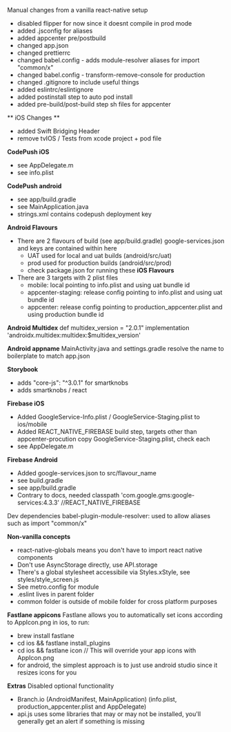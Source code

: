 Manual changes from a vanilla react-native setup

- disabled flipper for now since it doesnt compile in prod mode 
- added .jsconfig for aliases
- added appcenter pre/postbuild
- changed app.json
- changed prettierrc
- changed babel.config - adds module-resolver aliases for import "common/x" 
- changed babel.config - transform-remove-console for production 
- changed .gitignore to include useful things 
- added eslintrc/eslintignore
- added postinstall step to auto pod install
- added pre-build/post-build step sh files for appcenter 

** iOS Changes **
- added Swift Bridging Header
- remove tvIOS / Tests from xcode project + pod file

**CodePush iOS**
- see AppDelegate.m 
- see info.plist

**CodePush android**
- see app/build.gradle 
- see MainApplication.java
- strings.xml contains codepush deployment key

**Android Flavours**
- There are 2 flavours of build (see app/build.gradle)
google-services.json and keys are contained within here
    - UAT used for local and uat builds (android/src/uat)
    - prod used for production builds (android/src/prod)
    - check package.json for running these
**iOS Flavours**
- There are 3 targets with 2 plist files
    - mobile: local pointing to info.plist and using uat bundle id
    - appcenter-staging: release config pointing to info.plist and using uat bundle id
    - appcenter: release config pointing to production_appcenter.plist and using production bundle id

**Android Multidex**
    def multidex_version = "2.0.1"
    implementation 'androidx.multidex:multidex:$multidex_version'

**Android appname**
    MainActivity.java and settings.gradle resolve the name to boilerplate to match app.json

**Storybook**
 - adds "core-js": "^3.0.1" for smartknobs
 - adds smartknobs / react

**Firebase iOS**
- Added GoogleService-Info.plist / GoogleService-Staging.plist to ios/mobile
- Added REACT_NATIVE_FIREBASE build step, targets other than appcenter-procution copy  GoogleService-Staging.plist, check each
- see AppDelegate.m 

**Firebase Android**
- Added google-services.json to src/flavour_name
- see build.gradle 
- see app/build.gradle
- Contrary to docs, needed classpath 'com.google.gms:google-services:4.3.3' //REACT_NATIVE_FIREBASE 

Dev dependencies 
babel-plugin-module-resolver: used to allow aliases such as import "common/x"

**Non-vanilla concepts**
- react-native-globals means you don't have to import react native components
- Don't use AsyncStorage directly, use API.storage
- There's a global stylesheet accessibile via Styles.xStyle, see styles/style_screen.js
- See metro.config for module 
- .eslint lives in parent folder
- common folder is outside of mobile folder for cross platform purposes 

**Fastlane appicons**
Fastlane allows you to automatically set icons according to AppIcon.png in ios, to run:
- brew install fastlane
- cd ios && fastlane install_plugins
- cd ios && fastlane icon  // This will override your app icons with AppIcon.png
- for android, the simplest approach is to just use android studio since it resizes icons for you 

**Extras** 
Disabled optional functionality
- Branch.io (AndroidManifest, MainApplication) (info.plist, production_appcenter.plist and AppDelegate) 
- api.js uses some libraries that may or may not be installed, you'll generally get an alert if something is missing
